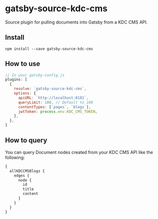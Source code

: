 # gatsby-source-kdc-cms

Source plugin for pulling documents into Gatsby from a KDC CMS API.

## Install

`npm install --save gatsby-source-kdc-cms`

## How to use

```javascript
// In your gatsby-config.js
plugins: [
  {
    resolve: `gatsby-source-kdc-cms`,
    options: {
      apiURL: `http://localhost:8101`,
      queryLimit: 100, // Default to 100
      contentTypes: [`pages`, `blogs`],
      jwtToken: process.env.KDC_CMS_TOKEN,
    },
  },
]
```

## How to query

You can query Document nodes created from your KDC CMS API like the following:

```graphql
{
  allKDCCMSBlogs {
    edges {
      node {
        id
        title
        content
      }
    }
  }
}
```
